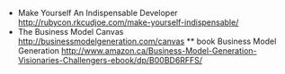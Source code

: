 
* Make Yourself An Indispensable Developer http://rubycon.rkcudjoe.com/make-yourself-indispensable/
* The Business Model Canvas http://businessmodelgeneration.com/canvas
** book Business Model Generation http://www.amazon.ca/Business-Model-Generation-Visionaries-Challengers-ebook/dp/B00BD6RFFS/
